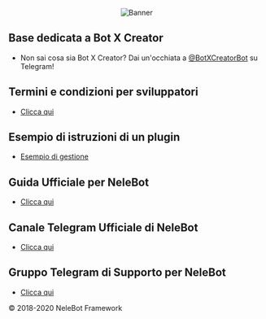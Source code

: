 <p align="center"> 
    <img src="https://telegra.ph/file/ac6357a663d43d529cb53.jpg" alt="Banner" /> 
</p>

## Base dedicata a Bot X Creator
- Non sai cosa sia Bot X Creator? Dai un'occhiata a [@BotXCreatorBot](https://t.me/BotXCreatorBot) su Telegram!

## Termini e condizioni per sviluppatori
- [Clicca qui](https://telegra.ph/Developer-Terms-and-Conditions-of-Bot-X-Creator-10-27)

## Esempio di istruzioni di un plugin
- [Esempio di gestione](https://telegra.ph/Management-Instructions-10-25)

## Guida Ufficiale per NeleBot
- [Clicca qui](https://telegra.ph/NeleBot--PHP-Framework-per-Bot-Telegram-07-20)

## Canale Telegram Ufficiale di NeleBot
- [Clicca qui](https://t.me/NelePHPFramework)

## Gruppo Telegram di Supporto per NeleBot
- [Clicca qui](https://t.me/NeleBotSupport)
 
© 2018-2020 NeleBot Framework

